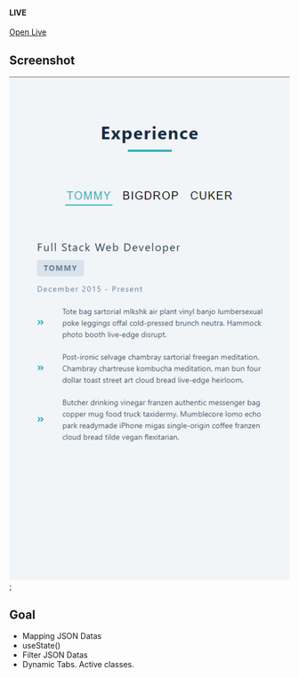 #### LIVE

[Open Live](https://react-projects-6-tabs.netlify.app/)

## Screenshot

![](./screenshot.png);

## Goal
- Mapping JSON Datas
- useState()
- Filter JSON Datas
- Dynamic Tabs. Active classes. 
